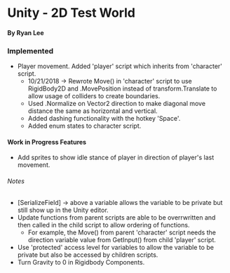 # Unity - 2D Test World

#### By Ryan Lee

### Implemented 
* Player movement. Added 'player' script which inherits from 'character' script.
  * 10/21/2018 -> Rewrote Move() in 'character' script to use RigidBody2D and .MovePosition instead of transform.Translate to allow usage of colliders to create boundaries.
  * Used .Normalize on Vector2 direction to make diagonal move distance the same as horizontal and vertical.
  * Added dashing functionality with the hotkey 'Space'.
  * Added enum states to character script.

#### Work in Progress Features
* Add sprites to show idle stance of player in direction of player's last movement.

###### Notes
* [SerializeField] -> above a variable allows the variable to be private but still show up in the Unity editor.
* Update functions from parent scripts are able to be overrwritten and then called in the child script to allow ordering of functions. 
  * For example, the Move() from parent 'character' script needs the direction variable value from GetInput() from child 'player' script.
* Use 'protected' access level for variables to allow the variable to be private but also be accessed by children scripts.
* Turn Gravity to 0 in Rigidbody Components.

